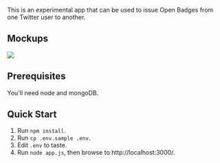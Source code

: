 This is an experimental app that can be used to issue Open Badges
from one Twitter user to another.

## Mockups

<a href="http://www.flickr.com/photos/jessicaklein/8544039631/"><img src="http://farm9.staticflickr.com/8092/8544039631_14bde7e190_z.jpg"></a>

## Prerequisites

You'll need node and mongoDB.

## Quick Start

1. Run `npm install`.
2. Run `cp .env.sample .env`.
3. Edit `.env` to taste.
4. Run `node app.js`, then browse to http://localhost:3000/.
